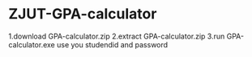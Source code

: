 # ZJUT-GPA-calculator

1.download GPA-calculator.zip
2.extract GPA-calculator.zip
3.run GPA-calculator.exe use you studendid and password
